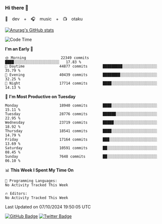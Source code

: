 ### Hi there 👋

🚀　dev　+　🎧　music　+　📺　otaku


[![Anurag's GitHub stats](https://github-readme-stats.vercel.app/api?username=koheitasaka&count_private=true&show_icons=true&theme=monokai)](https://github.com/koheitasaka/github-readme-stats)

<!--START_SECTION:waka-->
![Code Time](http://img.shields.io/badge/Code%20Time-1%2C161%20hrs%2023%20mins-blue)

**I'm an Early 🐤** 

```text
🌞 Morning                22349 commits       ████░░░░░░░░░░░░░░░░░░░░░   17.83 % 
🌆 Daytime                44877 commits       █████████░░░░░░░░░░░░░░░░   35.79 % 
🌃 Evening                40439 commits       ████████░░░░░░░░░░░░░░░░░   32.25 % 
🌙 Night                  17714 commits       ████░░░░░░░░░░░░░░░░░░░░░   14.13 % 
```
📅 **I'm Most Productive on Tuesday** 

```text
Monday                   18940 commits       ████░░░░░░░░░░░░░░░░░░░░░   15.11 % 
Tuesday                  28776 commits       ██████░░░░░░░░░░░░░░░░░░░   22.95 % 
Wednesday                23719 commits       █████░░░░░░░░░░░░░░░░░░░░   18.92 % 
Thursday                 18541 commits       ████░░░░░░░░░░░░░░░░░░░░░   14.79 % 
Friday                   17164 commits       ███░░░░░░░░░░░░░░░░░░░░░░   13.69 % 
Saturday                 10591 commits       ██░░░░░░░░░░░░░░░░░░░░░░░   08.45 % 
Sunday                   7648 commits        ██░░░░░░░░░░░░░░░░░░░░░░░   06.10 % 
```


📊 **This Week I Spent My Time On** 

```text
💬 Programming Languages: 
No Activity Tracked This Week

🔥 Editors: 
No Activity Tracked This Week
```


 Last Updated on 07/10/2024 19:50:05 UTC
<!--END_SECTION:waka-->

[![GitHub Badge](https://img.shields.io/badge/GitHub-100000?style=for-the-badge&logo=github&logoColor=white)](https://github.com/koheitasaka)
[![Twitter Badge](https://img.shields.io/badge/Twitter-1DA1F2?style=for-the-badge&logo=twitter&logoColor=white)](https://twitter.com/sleep_asleep_)
